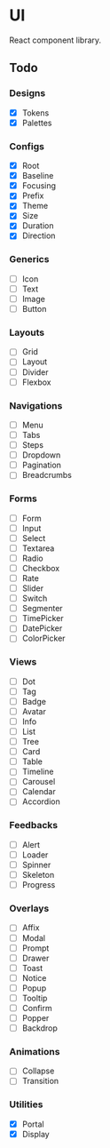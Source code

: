 # UI

React component library.

## Todo

### Designs

- [x] Tokens
- [x] Palettes

### Configs

- [x] Root
- [x] Baseline
- [x] Focusing
- [x] Prefix
- [x] Theme
- [x] Size
- [x] Duration
- [x] Direction

### Generics

- [ ] Icon
- [ ] Text
- [ ] Image
- [ ] Button

### Layouts

- [ ] Grid
- [ ] Layout
- [ ] Divider
- [ ] Flexbox

### Navigations

- [ ] Menu
- [ ] Tabs
- [ ] Steps
- [ ] Dropdown
- [ ] Pagination
- [ ] Breadcrumbs

### Forms

- [ ] Form
- [ ] Input
- [ ] Select
- [ ] Textarea
- [ ] Radio
- [ ] Checkbox
- [ ] Rate
- [ ] Slider
- [ ] Switch
- [ ] Segmenter
- [ ] TimePicker
- [ ] DatePicker
- [ ] ColorPicker

### Views

- [ ] Dot
- [ ] Tag
- [ ] Badge
- [ ] Avatar
- [ ] Info
- [ ] List
- [ ] Tree
- [ ] Card
- [ ] Table
- [ ] Timeline
- [ ] Carousel
- [ ] Calendar
- [ ] Accordion

### Feedbacks

- [ ] Alert
- [ ] Loader
- [ ] Spinner
- [ ] Skeleton
- [ ] Progress

### Overlays

- [ ] Affix
- [ ] Modal
- [ ] Prompt
- [ ] Drawer
- [ ] Toast
- [ ] Notice
- [ ] Popup
- [ ] Tooltip
- [ ] Confirm
- [ ] Popper
- [ ] Backdrop

### Animations

- [ ] Collapse
- [ ] Transition

### Utilities

- [x] Portal
- [x] Display
